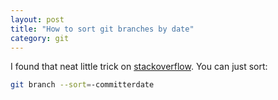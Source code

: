 ```yaml
---
layout: post
title: "How to sort git branches by date"
category: git
---
```


I found that neat little trick on [stackoverflow](https://stackoverflow.com/questions/5188320/how-can-i-get-a-list-of-git-branches-ordered-by-most-recent-commit). You can just sort:

```bash
git branch --sort=-committerdate
```
